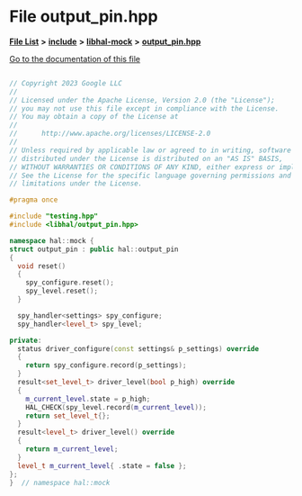 

# File output\_pin.hpp

[**File List**](files.md) **>** [**include**](dir_cba0faac6e93618a6e2539705915bd70.md) **>** [**libhal-mock**](dir_24679974995b72317f1fb09ac5dd2fb9.md) **>** [**output\_pin.hpp**](libhal-mock_2output__pin_8hpp.md)

[Go to the documentation of this file](libhal-mock_2output__pin_8hpp.md)

```C++

// Copyright 2023 Google LLC
//
// Licensed under the Apache License, Version 2.0 (the "License");
// you may not use this file except in compliance with the License.
// You may obtain a copy of the License at
//
//      http://www.apache.org/licenses/LICENSE-2.0
//
// Unless required by applicable law or agreed to in writing, software
// distributed under the License is distributed on an "AS IS" BASIS,
// WITHOUT WARRANTIES OR CONDITIONS OF ANY KIND, either express or implied.
// See the License for the specific language governing permissions and
// limitations under the License.

#pragma once

#include "testing.hpp"
#include <libhal/output_pin.hpp>

namespace hal::mock {
struct output_pin : public hal::output_pin
{
  void reset()
  {
    spy_configure.reset();
    spy_level.reset();
  }

  spy_handler<settings> spy_configure;
  spy_handler<level_t> spy_level;

private:
  status driver_configure(const settings& p_settings) override
  {
    return spy_configure.record(p_settings);
  }
  result<set_level_t> driver_level(bool p_high) override
  {
    m_current_level.state = p_high;
    HAL_CHECK(spy_level.record(m_current_level));
    return set_level_t{};
  }
  result<level_t> driver_level() override
  {
    return m_current_level;
  }
  level_t m_current_level{ .state = false };
};
}  // namespace hal::mock

```

